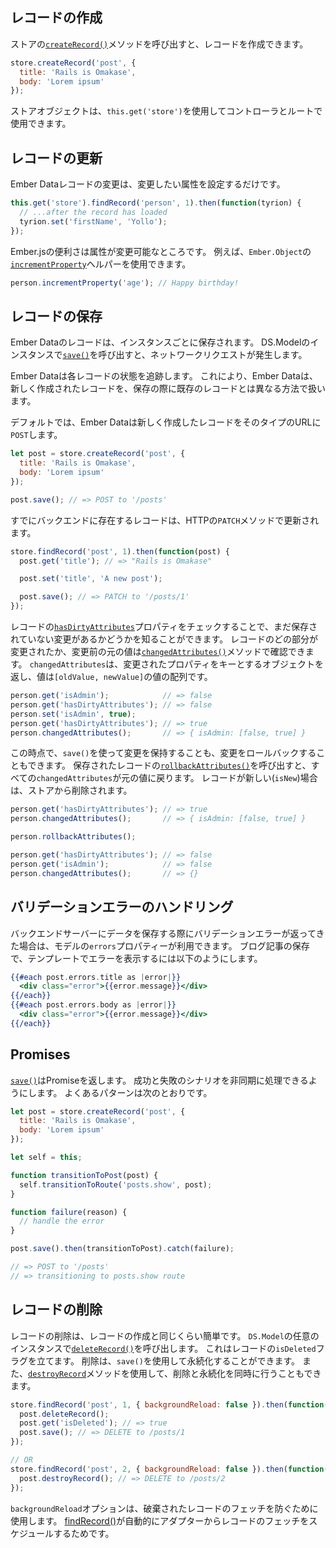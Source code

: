 <!--
## Creating Records
-->

## レコードの作成

<!--
You can create records by calling the
[`createRecord()`](https://www.emberjs.com/api/ember-data/release/classes/DS.Store/methods/createRecord?anchor=createRecord)
method on the store.
-->

ストアの[`createRecord()`](https://www.emberjs.com/api/ember-data/release/classes/DS.Store/methods/createRecord?anchor=createRecord)メソッドを呼び出すと、レコードを作成できます。

```js
store.createRecord('post', {
  title: 'Rails is Omakase',
  body: 'Lorem ipsum'
});
```

<!--
The store object is available in controllers and routes using `this.get('store')`.
-->

ストアオブジェクトは、`this.get('store')`を使用してコントローラとルートで使用できます。

<!--
## Updating Records
-->

## レコードの更新

<!--
Making changes to Ember Data records is as simple as setting the attribute you
want to change:
-->

Ember Dataレコードの変更は、変更したい属性を設定するだけです。

```js
this.get('store').findRecord('person', 1).then(function(tyrion) {
  // ...after the record has loaded
  tyrion.set('firstName', 'Yollo');
});
```

<!--
All of the Ember.js conveniences are available for
modifying attributes. For example, you can use `Ember.Object`'s
[`incrementProperty`](http://emberjs.com/api/classes/Ember.Object.html#method_incrementProperty) helper:
-->

Ember.jsの便利さは属性が変更可能なところです。
例えば、`Ember.Object`の[`incrementProperty`](http://emberjs.com/api/classes/Ember.Object.html#method_incrementProperty)ヘルパーを使用できます。

```js
person.incrementProperty('age'); // Happy birthday!
```

<!--
## Persisting Records
-->

## レコードの保存

<!--
Records in Ember Data are persisted on a per-instance basis.
Call [`save()`](https://www.emberjs.com/api/ember-data/release/classes/DS.Model/methods/save?anchor=save)
on any instance of `DS.Model` and it will make a network request.
-->

Ember Dataのレコードは、インスタンスごとに保存されます。
DS.Modelのインスタンスで[`save()`](https://www.emberjs.com/api/ember-data/release/classes/DS.Model/methods/save?anchor=save)を呼び出すと、ネットワークリクエストが発生します。

<!--
Ember Data takes care of tracking the state of each record for
you. This allows Ember Data to treat newly created records differently
from existing records when saving.
-->

Ember Dataは各レコードの状態を追跡します。
これにより、Ember Dataは、新しく作成されたレコードを、保存の際に既存のレコードとは異なる方法で扱います。

<!--
By default, Ember Data will `POST` newly created records to their type url.
-->

デフォルトでは、Ember Dataは新しく作成したレコードをそのタイプのURLに`POST`します。

```javascript
let post = store.createRecord('post', {
  title: 'Rails is Omakase',
  body: 'Lorem ipsum'
});

post.save(); // => POST to '/posts'
```

<!--
Records that already exist on the backend are updated using the HTTP `PATCH` verb.
-->

すでにバックエンドに存在するレコードは、HTTPの`PATCH`メソッドで更新されます。

```javascript
store.findRecord('post', 1).then(function(post) {
  post.get('title'); // => "Rails is Omakase"

  post.set('title', 'A new post');

  post.save(); // => PATCH to '/posts/1'
});
```

<!--
You can tell if a record has outstanding changes that have not yet been
saved by checking its
[`hasDirtyAttributes`](https://www.emberjs.com/api/ember-data/release/classes/DS.Model/properties/hasDirtyAttributes?anchor=hasDirtyAttributes)
property. You can also see what parts of
the record were changed and what the original value was using the
[`changedAttributes()`](https://www.emberjs.com/api/ember-data/release/classes/DS.Model/methods/changedAttributes?anchor=changedAttributes)
method. `changedAttributes` returns an object, whose keys are the changed
properties and values are an array of values `[oldValue, newValue]`.
-->

レコードの[`hasDirtyAttributes`](https://www.emberjs.com/api/ember-data/release/classes/DS.Model/properties/hasDirtyAttributes?anchor=hasDirtyAttributes)プロパティをチェックすることで、まだ保存されていない変更があるかどうかを知ることができます。
レコードのどの部分が変更されたか、変更前の元の値は[`changedAttributes()`](https://www.emberjs.com/api/ember-data/release/classes/DS.Model/methods/changedAttributes?anchor=changedAttributes)メソッドで確認できます。
`changedAttributes`は、変更されたプロパティをキーとするオブジェクトを返し、値は`[oldValue, newValue]`の値の配列です。

```js
person.get('isAdmin');            // => false
person.get('hasDirtyAttributes'); // => false
person.set('isAdmin', true);
person.get('hasDirtyAttributes'); // => true
person.changedAttributes();       // => { isAdmin: [false, true] }
```

<!--
At this point, you can either persist your changes via `save()` or you can roll
back your changes. Calling
[`rollbackAttributes()`](https://www.emberjs.com/api/ember-data/release/classes/DS.Model/methods/rollbackAttributes?anchor=rollbackAttributes)
for a saved record reverts all the `changedAttributes` to their original value.
If the record `isNew` it will be removed from the store.
-->

この時点で、`save()`を使って変更を保持することも、変更をロールバックすることもできます。
保存されたレコードの[`rollbackAttributes()`](https://www.emberjs.com/api/ember-data/release/classes/DS.Model/methods/rollbackAttributes?anchor=rollbackAttributes)を呼び出すと、すべての`changedAttributes`が元の値に戻ります。
レコードが新しい(`isNew`)場合は、ストアから削除されます。

```js
person.get('hasDirtyAttributes'); // => true
person.changedAttributes();       // => { isAdmin: [false, true] }

person.rollbackAttributes();

person.get('hasDirtyAttributes'); // => false
person.get('isAdmin');            // => false
person.changedAttributes();       // => {}
```

<!--
## Handling Validation Errors
-->

## バリデーションエラーのハンドリング

<!--
If the backend server returns validation errors after trying to save, they will
be available on the `errors` property of your model. Here's how you might display
the errors from saving a blog post in your template:
-->

バックエンドサーバーにデータを保存する際にバリデーションエラーが返ってきた場合は、モデルの`errors`プロパティーが利用できます。
ブログ記事の保存で、テンプレートでエラーを表示するには以下のようにします。

```handlebars
{{#each post.errors.title as |error|}}
  <div class="error">{{error.message}}</div>
{{/each}}
{{#each post.errors.body as |error|}}
  <div class="error">{{error.message}}</div>
{{/each}}
```

## Promises

<!--
[`save()`](https://www.emberjs.com/api/ember-data/release/classes/DS.Model/methods/save?anchor=save) returns
a promise, which makes it easy to asynchronously handle success and failure
scenarios.  Here's a common pattern:
-->
[`save()`](https://www.emberjs.com/api/ember-data/release/classes/DS.Model/methods/save?anchor=save)はPromiseを返します。
成功と失敗のシナリオを非同期に処理できるようにします。
よくあるパターンは次のとおりです。

```javascript
let post = store.createRecord('post', {
  title: 'Rails is Omakase',
  body: 'Lorem ipsum'
});

let self = this;

function transitionToPost(post) {
  self.transitionToRoute('posts.show', post);
}

function failure(reason) {
  // handle the error
}

post.save().then(transitionToPost).catch(failure);

// => POST to '/posts'
// => transitioning to posts.show route
```

<!--
## Deleting Records
-->

## レコードの削除

<!--
Deleting records is as straightforward as creating records. Call [`deleteRecord()`](https://www.emberjs.com/api/ember-data/release/classes/DS.Model/methods/deleteRecord?anchor=deleteRecord)
on any instance of `DS.Model`. This flags the record as `isDeleted`. The
deletion can then be persisted using `save()`.  Alternatively, you can use
the [`destroyRecord`](https://www.emberjs.com/api/ember-data/release/classes/DS.Model/methods/deleteRecord?anchor=destroyRecord) method to delete and persist at the same time.
-->

レコードの削除は、レコードの作成と同じくらい簡単です。
`DS.Model`の任意のインスタンスで[`deleteRecord()`](https://www.emberjs.com/api/ember-data/release/classes/DS.Model/methods/deleteRecord?anchor=deleteRecord)を呼び出します。
これはレコードの`isDeleted`フラグを立てます。
削除は、`save()`を使用して永続化することができます。
また、[`destroyRecord`](https://www.emberjs.com/api/ember-data/release/classes/DS.Model/methods/deleteRecord?anchor=destroyRecord)メソッドを使用して、削除と永続化を同時に行うこともできます。


```js
store.findRecord('post', 1, { backgroundReload: false }).then(function(post) {
  post.deleteRecord();
  post.get('isDeleted'); // => true
  post.save(); // => DELETE to /posts/1
});

// OR
store.findRecord('post', 2, { backgroundReload: false }).then(function(post) {
  post.destroyRecord(); // => DELETE to /posts/2
});
```

<!--
The `backgroundReload` option is used to prevent the fetching of the destroyed record, since [`findRecord()`][findRecord] automatically schedules a fetch of the record from the adapter.
-->

`backgroundReload`オプションは、破棄されたレコードのフェッチを防ぐために使用します。
[findRecord()][findRecord]が自動的にアダプターからレコードのフェッチをスケジュールするためです。


[findRecord]: <https://www.emberjs.com/api/ember-data/release/classes/DS.Store/methods/findRecord?anchor=findRecord>
